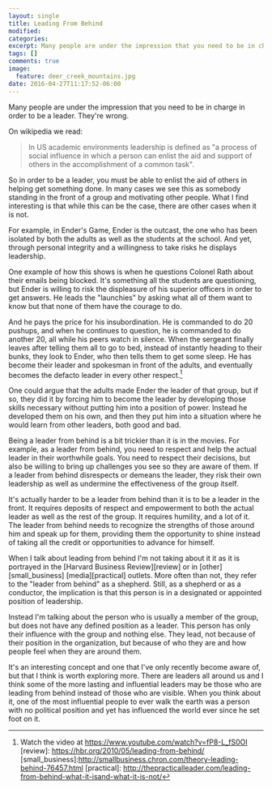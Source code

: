 ```yaml
---
layout: single
title: Leading From Behind
modified:
categories:
excerpt: Many people are under the impression that you need to be in charge in order to be a leader. They're wrong.
tags: []
comments: true
image:
  feature: deer_creek_mountains.jpg
date: 2016-04-27T11:17:52-06:00
---
```

Many people are under the impression that you need to be in charge in order to be a leader. They're wrong.

On wikipedia we read:

>  In US academic environments leadership is defined as "a process of social influence in which a person can enlist the aid and support of others in the accomplishment of a common task".

So in order to be a leader, you must be able to enlist the aid of others in helping get something done. In many cases we see this as somebody standing in the front of a group and motivating other people. What I find interesting is that while this can be the case, there are other cases when it is not.

For example, in Ender's Game, Ender is the outcast, the one who has been isolated by both the adults as well as the students at the school. And yet, through personal integrity and a willingness to take risks he displays leadership.

One example of how this shows is when he questions Colonel Rath about their emails being blocked. It's something all the students are questioning, but Ender is willing to risk the displeasure of his superior officers in order to get answers. He leads the "launchies" by asking what all of them want to know but that none of them have the courage to do.

And he pays the price for his insubordination. He is commanded to do 20 pushups, and when he continues to question, he is commanded to do another 20, all while his peers watch in silence. When the sergeant finally leaves after telling them all to go to bed, instead of instantly heading to their bunks, they look to Ender, who then tells them to get some sleep. He has become their leader and spokesman in front of the adults, and eventually becomes the defacto leader in every other respect.[^defacto]

One could argue that the adults made Ender the leader of that group, but if so, they did it by forcing him to become the leader by developing those skills necessary without putting him into a position of power. Instead he developed them on his own, and then they put him into a situation where he would learn from other leaders, both good and bad.

Being a leader from behind is a bit trickier than it is in the movies. For example, as a leader from behind, you need to respect and help the actual leader in their worthwhile goals. You need to respect their decisions, but also be willing to bring up challenges you see so they are aware of them. If a leader from behind disrespects or demeans the leader, they risk their own leadership as well as undermine the effectiveness of the group itself.

It's actually harder to be a leader from behind than it is to be a leader in the front. It requires deposits of respect and empowerment to both the actual leader as well as the rest of the group. It requires humility, and a lot of it. The leader from behind needs to recognize the strengths of those around him and speak up for them, providing them the opportunity to shine instead of taking all the credit or opportunities to advance for himself.

When I talk about leading from behind I'm not taking about it it as it is portrayed in the [Harvard Business Review][review] or in [other][small_business] [media][practical] outlets. More often than not, they refer to the "leader from behind" as a shepherd. Still, as a shepherd or as a conductor, the implication is that this person is in a designated or appointed position of leadership.

Instead I'm talking about the person who is usually a member of the group, but does not have any defined position as a leader. This person has only their influence with the group and nothing else. They lead, not because of their position in the organization, but because of who they are and how people feel when they are around them.

It's an interesting concept and one that I've only recently become aware of, but that I think is worth exploring more. There are leaders all around us and I think some of the more lasting and influential leaders may be those who are leading from behind instead of those who are visible. When you think about it, one of the most influential people to ever walk the earth was a person with no political position and yet has influenced the world ever since he set foot on it.

[^defacto]: Watch the video at https://www.youtube.com/watch?v=fP8-L_fS0OI
[review]: https://hbr.org/2010/05/leading-from-behind/
[small_business]:http://smallbusiness.chron.com/theory-leading-behind-76457.html
[practical]: http://thepracticalleader.com/leading-from-behind-what-it-isand-what-it-is-not/
